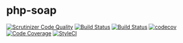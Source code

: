 # php-soap

[![Scrutinizer Code Quality](https://scrutinizer-ci.com/g/Dgame/php-soap/badges/quality-score.png?b=master)](https://scrutinizer-ci.com/g/Dgame/php-soap/?branch=master)
[![Build Status](https://travis-ci.org/Dgame/php-soap.svg?branch=master)](https://travis-ci.org/Dgame/php-soap)
[![Build Status](https://scrutinizer-ci.com/g/Dgame/php-soap/badges/build.png?b=master)](https://scrutinizer-ci.com/g/Dgame/php-soap/build-status/master)
[![codecov](https://codecov.io/gh/Dgame/php-soap/branch/master/graph/badge.svg)](https://codecov.io/gh/Dgame/php-soap)
[![Code Coverage](https://scrutinizer-ci.com/g/Dgame/php-soap/badges/coverage.png?b=master)](https://scrutinizer-ci.com/g/Dgame/php-soap/?branch=master)
[![StyleCI](https://styleci.io/repos/65689541/shield?branch=master)](https://styleci.io/repos/65689541)
